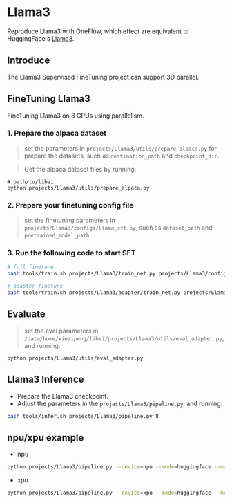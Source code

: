 # Llama3

Reproduce Llama3 with OneFlow, which effect are equivalent to HuggingFace's [Llama3](https://huggingface.co/docs/transformers/main/en/model_doc/llama3#overview).

## Introduce
The Llama3 Supervised FineTuning project can support 3D parallel.

## FineTuning Llama3
FineTuning Llama3 on 8 GPUs using parallelism.

### 1. Prepare the alpaca dataset

> set the parameters in `projects/Llama3/utils/prepare_alpaca.py` for prepare the datasets, such as `destination_path` and `checkpoint_dir`.

> Get the alpaca dataset files by running:
```python3
# path/to/libai
python projects/Llama3/utils/prepare_alpaca.py
```

### 2. Prepare your finetuning config file

> set the finetuning parameters in `projects/Llama3/configs/llama_sft.py`, such as `dataset_path` and `pretrained_model_path`.

### 3. Run the following code to start SFT
```bash
# full finetune
bash tools/train.sh projects/Llama3/train_net.py projects/Llama3/configs/llama_sft.py 8

# adapter finetune
bash tools/train.sh projects/Llama3/adapter/train_net.py projects/Llama3/adapter/adapter_sft.py 8
```

## Evaluate

> set the eval parameters in `/data/home/xiezipeng/libai/projects/Llama3/utils/eval_adapter.py`, and running:
```python3
python projects/Llama3/utils/eval_adapter.py
```

## Llama3 Inference

- Prepare the Llama3 checkpoint.
- Adjust the parameters in the `projects/Llama3/pipeline.py`, and running:
```bash
bash tools/infer.sh projects/Llama3/pipeline.py 8
```

## npu/xpu example

- npu
```bash
python projects/Llama3/pipeline.py --device=npu --mode=huggingface --model_path /your/model/path
```

- xpu
```bash
python projects/Llama3/pipeline.py --device=xpu --mode=huggingface --model_path /your/model/path
```

